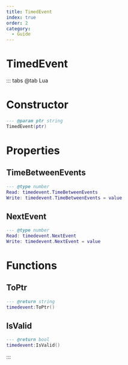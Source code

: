 ```yaml
---
title: TimedEvent
index: true
order: 2
category:
  - Guide
---
```


# TimedEvent

::: tabs
@tab Lua
# Constructor
```lua
--- @param ptr string
TimedEvent(ptr)
```
# Properties
## TimeBetweenEvents 
```lua
--- @type number
Read: timedevent.TimeBetweenEvents
Write: timedevent.TimeBetweenEvents = value
```
## NextEvent 
```lua
--- @type number
Read: timedevent.NextEvent
Write: timedevent.NextEvent = value
```
# Functions
## ToPtr
```lua
--- @return string
timedevent:ToPtr()
```
## IsValid
```lua
--- @return bool
timedevent:IsValid()
```

:::